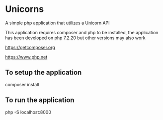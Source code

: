 # Unicorns
A simple php application that utilizes a Unicorn API

This application requires composer and php to be installed, 
the application has been developed on php 7.2.20 but other versions may also work

https://getcomposer.org

https://www.php.net

## To setup the application

composer install

## To run the application

php -S localhost:8000